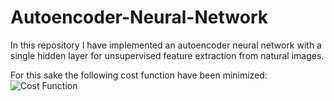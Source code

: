 # Autoencoder-Neural-Network
In this repository I have implemented an autoencoder neural network with a single hidden layer for unsupervised feature extraction from natural images.

For this sake the following cost function have been minimized:
![Cost Function](https://user-images.githubusercontent.com/48417171/76660810-d7490300-658a-11ea-8269-7abc831e79a8.png)
